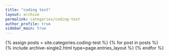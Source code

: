 ```yaml
---
title: "coding test"
layout: archive
permalink: categories/coding-test
author_profile: true
sidebar_main: true
---
```


{% assign posts = site.categories.coding-test %}
{% for post in posts %} {% include archive-single2.html type=page.entries_layout %} {% endfor %}
